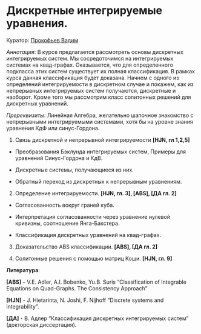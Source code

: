 # Дискретные интегрируемые уравнения.

Куратор: [Прокофьев Вадим](maito:vadprokofev@gmail.com)

*Аннотация*:
В курсе предлагается рассмотреть основы дискретных интегрируемых систем.
Мы сосредоточимся на интегрируемых системах на квад-графах. 
Оказывается, что для определенного подкласса этих систем существует их полная классификация.
В рамках курса данная классификация будет доказана.
Начнем с одного из определений интегрируемости в дискретном случае и покажем, как из непрерывных интегрируемых систем получаются, дискретные и наоборот. 
Кроме того мы рассмотрим класс солитонных решений для дискретных уравнений.



*Пререквизиты*:
Линейная Алгебра, желательно шапочное знакомство с непрерывными интегрируемыми системами, хотя бы на уровне знания уравнения КдФ или синус-Гордона.

1. Связь дискретной и непрерывной интегрируемости **[HJN, гл 1,2,5]**

  - Преобразования Бэклунда интегрируемых систем, Примеры для уравнений Синус-Гордона и  КдВ.
  
  - Дискретные системы, получающиеся из них.
    
  - Обратный переход из дискретных к непрерывным уравнениям.

  2. Определение интегрируемости. **[HJN, гл. 3], [ABS], [ДА гл. 2]**
  
  - Согласованность вокруг граней куба.
  
  - Интерпретация согласованности через уравнение нулевой кривизны, соотношение Янга-Бакстера.
  
  - Классификация дискретных уравнений на квад-графах. 

  3. Доказательство ABS классификации. **[ABS], [ДА гл. 2]**

  4. Солитонные решения с помощью матриц Коши. **[HJN, гл. 9]**

**Литература**:

**[ABS]** –  V.E. Adler, A.I. Bobenko, Yu.B. Suris “Classification of Integrable Equations on Quad-Graphs. The Consistency Approach”

**[HJN]** - J. Hietarinta, N. Joshi, F. Nijhoff “Discrete systems and integrability”.  

**[ДА]** - В. Адлер “Классификация дискретных интегрируемых систем” (докторская диссертация). 

